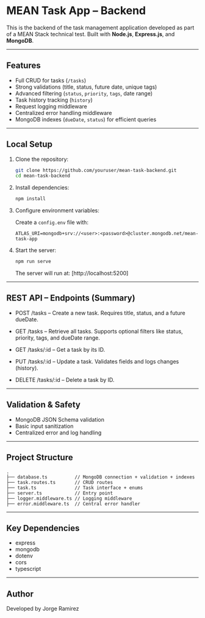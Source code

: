 
# MEAN Task App – Backend

This is the backend of the task management application developed as part of a MEAN Stack technical test. Built with **Node.js**, **Express.js**, and **MongoDB**.

---

## Features

- Full CRUD for tasks (`/tasks`)
- Strong validations (title, status, future date, unique tags)
- Advanced filtering (`status`, `priority`, `tags`, date range)
- Task history tracking (`history`)
- Request logging middleware
- Centralized error handling middleware
- MongoDB indexes (`dueDate`, `status`) for efficient queries

---

## Local Setup

1. Clone the repository:

   ```bash
   git clone https://github.com/youruser/mean-task-backend.git
   cd mean-task-backend
   ```

2. Install dependencies:

   ```bash
   npm install
   ```

3. Configure environment variables:

   Create a `config.env` file with:

   ```
   ATLAS_URI=mongodb+srv://<user>:<password>@cluster.mongodb.net/mean-task-app
   ```

4. Start the server:

   ```bash
   npm run serve
   ```

   The server will run at: [http://localhost:5200]

---

## REST API – Endpoints (Summary)
- POST /tasks – Create a new task. Requires title, status, and a future dueDate.

- GET /tasks – Retrieve all tasks. Supports optional filters like status, priority, tags, and dueDate range.

- GET /tasks/:id – Get a task by its ID.

- PUT /tasks/:id – Update a task. Validates fields and logs changes (history).

- DELETE /tasks/:id – Delete a task by ID.

---

## Validation & Safety

- MongoDB JSON Schema validation
- Basic input sanitization
- Centralized error and log handling

---

## Project Structure

```
.
├── database.ts          // MongoDB connection + validation + indexes
├── task.routes.ts       // CRUD routes
├── task.ts              // Task interface + enums
├── server.ts            // Entry point
├── logger.middleware.ts // Logging middleware
├── error.middleware.ts  // Central error handler
```

---

## Key Dependencies

- express
- mongodb
- dotenv
- cors
- typescript

---

## Author

Developed by Jorge Ramirez
